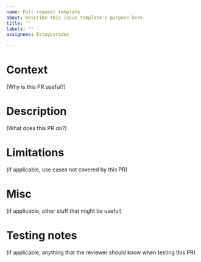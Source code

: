 ```yaml
---
name: Pull request template
about: Describe this issue template's purpose here.
title: ''
labels: ''
assignees: Estayparadox

---
```


# Context

(Why is this PR useful?)

# Description

(What does this PR do?)

# Limitations

(if applicable, use cases not covered by this PR)

# Misc

(if applicable, other stuff that might be useful)

# Testing notes

(if applicable, anything that the reviewer should know when testing this PR)
